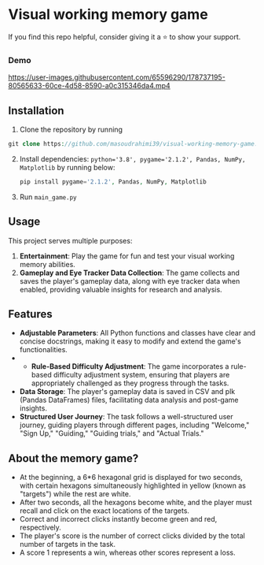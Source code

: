 # Visual working memory game

If you find this repo helpful, consider giving it a ⭐ to show your support.

### Demo
https://user-images.githubusercontent.com/65596290/178737195-80565633-60ce-4d58-8590-a0c315346da4.mp4


## Installation
1. Clone the repository by running
```php
git clone https://github.com/masoudrahimi39/visual-working-memory-game.git
   ```

2. Install dependencies: `python='3.8', pygame='2.1.2', Pandas, NumPy, Matplotlib` by running below:
   ```php
   pip install pygame='2.1.2', Pandas, NumPy, Matplotlib
   ```
4. Run `main_game.py`


## Usage
This project serves multiple purposes:
1. **Entertainment**: Play the game for fun and test your visual working memory abilities.
3. **Gameplay and Eye Tracker Data Collection**: The game collects and saves the player's gameplay data, along with eye tracker data when enabled, providing valuable insights for research and analysis.

## Features
- **Adjustable Parameters**: All Python functions and classes have clear and concise docstrings, making it easy to modify and extend the game's functionalities.
- - **Rule-Based Difficulty Adjustment**: The game incorporates a rule-based difficulty adjustment system, ensuring that players are appropriately challenged as they progress through the tasks.
- **Data Storage**: The player's gameplay data is saved in CSV and plk (Pandas DataFrames) files, facilitating data analysis and post-game insights.
- **Structured User Journey**: The task follows a well-structured user journey, guiding players through different pages, including "Welcome," "Sign Up," "Guiding," "Guiding trials," and "Actual Trials."

## About the memory game?
- At the beginning, a 6*6 hexagonal grid is displayed for two seconds, with certain hexagons simultaneously highlighted in yellow (known as "targets") while the rest are white. 
- After two seconds, all the hexagons become white, and the player must recall and click on the exact locations of the targets. 
- Correct and incorrect clicks instantly become green and red, respectively. 
- The player's score is the number of correct clicks divided by the total number of targets in the task.
- A score 1 represents a win, whereas other scores represent a loss.

